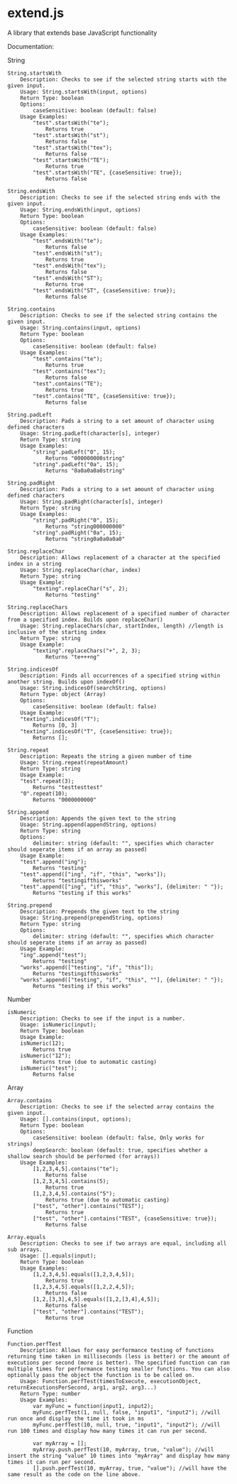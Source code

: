 extend.js
=========
A library that extends base JavaScript functionality


Documentation:

String
	
	String.startsWith
		Description: Checks to see if the selected string starts with the given input.
		Usage: String.startsWith(input, options)
		Return Type: boolean
		Options:
			caseSensitive: boolean (default: false)
		Usage Examples: 
			"test".startsWith("te"); 
				Returns true
			"test".startsWith("st"); 
				Returns false
			"test".startsWith("tex"); 
				Returns false
			"test".startsWith("TE"); 
				Returns true
			"test".startsWith("TE", {caseSensitive: true}); 
				Returns false

	String.endsWith
		Description: Checks to see if the selected string ends with the given input.
		Usage: String.endsWith(input, options)
		Return Type: boolean
		Options:
			caseSensitive: boolean (default: false)
		Usage Examples: 
			"test".endsWith("te"); 
				Returns false
			"test".endsWith("st"); 
				Returns true
			"test".endsWith("tex"); 
				Returns false
			"test".endsWith("ST"); 
				Returns true
			"test".endsWith("ST", {caseSensitive: true}); 
				Returns false
				
	String.contains
		Description: Checks to see if the selected string contains the given input.
		Usage: String.contains(input, options)
		Return Type: boolean
		Options:
			caseSensitive: boolean (default: false)
		Usage Examples:
			"test".contains("te");
				Returns true
			"test".contains("tex");
				Returns false
			"test".contains("TE");
				Returns true
			"test".contains("TE", {caseSensitive: true});
				Returns false
				
	String.padLeft
		Description: Pads a string to a set amount of character using defined characters
		Usage: String.padLeft(character[s], integer)
		Return Type: string
		Usage Examples:
			"string".padLeft("0", 15);
				Returns "000000000string"
			"string".padLeft("0a", 15);
				Returns "0a0a0a0a0string"
				
	String.padRight
		Description: Pads a string to a set amount of character using defined characters
		Usage: String.padRight(character[s], integer)
		Return Type: string
		Usage Examples:
			"string".padRight("0", 15);
				Returns "string000000000"
			"string".padRight("0a", 15);
				Returns "string0a0a0a0a0"
				
	String.replaceChar
		Description: Allows replacement of a character at the specified index in a string
		Usage: String.replaceChar(char, index)
		Return Type: string
		Usage Example:
			"texting".replaceChar("s", 2); 
				Returns "testing"
				
	String.replaceChars
		Description: Allows replacement of a specified number of character from a specified index. Builds upon replaceChar()
		Usage: String.replaceChars(char, startIndex, length) //length is inclusive of the starting index
		Return Type: string
		Usage Example:
			"texting".replaceChars("+", 2, 3);
				Returns "te+++ng"
				
	String.indicesOf
		Description: Finds all occurrences of a specified string within another string. Builds upon indexOf()
		Usage: String.indicesOf(searchString, options)
		Return Type: object (Array)
		Options:
			caseSensitive: boolean (default: false)
		Usage Example:
		"texting".indicesOf("T"); 
			Returns [0, 3]
		"texting".indicesOf("T", {caseSensitive: true});
			Returns [];

	String.repeat
		Description: Repeats the string a given number of time
		Usage: String.repeat(repeatAmount)
		Return Type: string
		Usage Example:
		"test".repeat(3);
			Returns "testtesttest"
		"0".repeat(10);
			Returns "0000000000"
		
	String.append
		Description: Appends the given text to the string
		Usage: String.append(appendString, options)
		Return Type: string
		Options:
			delimiter: string (default: "", specifies which character should seperate items if an array as passed)
		Usage Example:
		"test".append("ing");
			Returns "testing"
		"test".append(["ing", "if", "this", "works"]);
			Returns "testingifthisworks"
		"test".append(["ing", "if", "this", "works"], {delimiter: " "});
			Returns "testing if this works"
			
	String.prepend
		Description: Prepends the given text to the string
		Usage: String.prepend(prependString, options)
		Return Type: string
		Options:
			delimiter: string (default: "", specifies which character should seperate items if an array as passed)
		Usage Example:
		"ing".append("test");
			Returns "testing"
		"works".append(["testing", "if", "this"]);
			Returns "testingifthisworks"
		"works".append(["testing", "if", "this", ""], {delimiter: " "});
			Returns "testing if this works"
Number
	
	isNumeric
		Description: Checks to see if the input is a number.
		Usage: isNumeric(input); 
		Return Type: boolean
		Usage Example: 
		isNumeric(12); 
			Returns true
		isNumeric("12"); 
			Returns true (due to automatic casting)
		isNumeric("test"); 
			Returns false
			
Array

	Array.contains
		Description: Checks to see if the selected array contains the given input.
		Usage: [].contains(input, options); 
		Return Type: boolean
		Options:
			caseSensitive: boolean (default: false, Only works for strings)
			deepSearch: boolean (default: true, specifies whether a shallow search should be performed (for arrays))
		Usage Examples: 
			[1,2,3,4,5].contains("te"); 
				Returns false
			[1,2,3,4,5].contains(5); 
				Returns true
			[1,2,3,4,5].contains("5"); 
				Returns true (due to automatic casting)
			["test", "other"].contains("TEST");
				Returns true
			["test", "other"].contains("TEST", {caseSensitive: true});
				Returns false
			
	Array.equals
		Description: Checks to see if two arrays are equal, including all sub arrays.
		Usage: [].equals(input); 
		Return Type: boolean
		Usage Examples: 
			[1,2,3,4,5].equals([1,2,3,4,5]);
				Returns true
			[1,2,3,4,5].equals([1,2,2,4,5]); 
				Returns false
			[1,2,[3,3],4,5].equals([1,2,[3,4],4,5]);
				Returns false
			["test", "other"].contains("TEST");
				Returns true
			
Function

	Function.perfTest
		Description: Allows for easy performance testing of functions returning time taken in milliseconds (less is better) or the amount of executions per second (more is better). The specified function can ran multiple times for performance testing smaller functions. You can also optionally pass the object the function is to be called on.
		Usage: Function.perfTest(timesToExecute, executionObject, returnExecutionsPerSecond, arg1, arg2, arg3...)
		Return Type: number
		Usage Examples:
			var myFunc = function(input1, input2);
			myFunc.perfTest(1, null, false, "input1", "input2"); //will run once and display the time it took in ms
			myFunc.perfTest(10, null, true, "input1", "input2"); //will run 100 times and display how many times it can run per second.
			
			var myArray = [];
			myArray.push.perfTest(10, myArray, true, "value"); //will insert the string "value" 10 times into "myArray" and display how many times it can run per second.
			[].push.perfTest(10, myArray, true, "value"); //will have the same result as the code on the line above.
